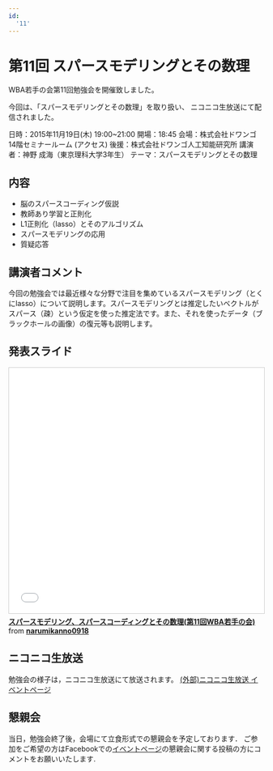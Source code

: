 ```yaml
---
id:
  '11'
---
```


# 第11回 スパースモデリングとその数理

WBA若手の会第11回勉強会を開催致しました。

今回は、「スパースモデリングとその数理」を取り扱い、
ニコニコ生放送にて配信されました。

日時：2015年11月19日(木) 19:00~21:00
開場：18:45
会場：株式会社ドワンゴ　14階セミナールーム (アクセス)
後援：株式会社ドワンゴ人工知能研究所
講演者：神野 成海（東京理科大学3年生）
テーマ：スパースモデリングとその数理

## 内容

- 脳のスパースコーディング仮説
- 教師あり学習と正則化
- L1正則化（lasso）とそのアルゴリズム
- スパースモデリングの応用
- 質疑応答

## 講演者コメント

今回の勉強会では最近様々な分野で注目を集めているスパースモデリング（とくにlasso）について説明します。スパースモデリングとは推定したいベクトルがスパース（疎）という仮定を使った推定法です。また、それを使ったデータ（ブラックホールの画像）の復元等も説明します。

## 発表スライド

<iframe src="//www.slideshare.net/slideshow/embed_code/key/crgri0V9Ou7PNe" width="595" height="485" frameborder="0" marginwidth="0" marginheight="0" scrolling="no" style="border:1px solid #CCC; border-width:1px; margin-bottom:5px; max-width: 100%;" allowfullscreen> </iframe> <div style="margin-bottom:5px"> <strong> <a href="//www.slideshare.net/narumikanno0918/11wba-55283892" title="スパースモデリング、スパースコーディングとその数理(第11回WBA若手の会)" target="_blank">スパースモデリング、スパースコーディングとその数理(第11回WBA若手の会)</a> </strong> from <strong><a target="_blank" href="https://www.slideshare.net/narumikanno0918">narumikanno0918</a></strong> </div>

## ニコニコ生放送

勉強会の様子は，ニコニコ生放送にて放送されます。
[(外部)ニコニコ生放送 イベントページ](http://live.nicovideo.jp/gate/lv242305774)

## 懇親会

当日，勉強会終了後，会場にて立食形式での懇親会を予定しております．
ご参加をご希望の方はFacebookでの[イベントページ](https://www.facebook.com/events/1047127708661482/)の懇親会に関する投稿の方にコメントをお願いいたします.
